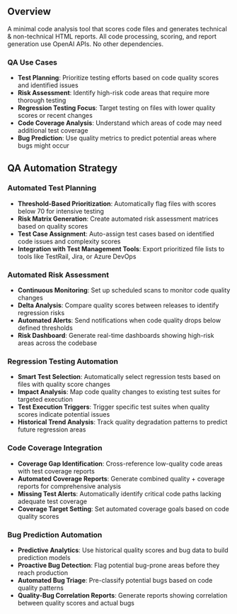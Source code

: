## Overview
A minimal code analysis tool that scores code files and generates technical & non-technical HTML reports. All code processing, scoring, and report generation use OpenAI APIs. No other dependencies.

### QA Use Cases
- **Test Planning**: Prioritize testing efforts based on code quality scores and identified issues
- **Risk Assessment**: Identify high-risk code areas that require more thorough testing
- **Regression Testing Focus**: Target testing on files with lower quality scores or recent changes
- **Code Coverage Analysis**: Understand which areas of code may need additional test coverage
- **Bug Prediction**: Use quality metrics to predict potential areas where bugs might occur


## QA Automation Strategy

### Automated Test Planning
- **Threshold-Based Prioritization**: Automatically flag files with scores below 70 for intensive testing
- **Risk Matrix Generation**: Create automated risk assessment matrices based on quality scores
- **Test Case Assignment**: Auto-assign test cases based on identified code issues and complexity scores
- **Integration with Test Management Tools**: Export prioritized file lists to tools like TestRail, Jira, or Azure DevOps

### Automated Risk Assessment
- **Continuous Monitoring**: Set up scheduled scans to monitor code quality changes
- **Delta Analysis**: Compare quality scores between releases to identify regression risks
- **Automated Alerts**: Send notifications when code quality drops below defined thresholds
- **Risk Dashboard**: Generate real-time dashboards showing high-risk areas across the codebase

### Regression Testing Automation
- **Smart Test Selection**: Automatically select regression tests based on files with quality score changes
- **Impact Analysis**: Map code quality changes to existing test suites for targeted execution
- **Test Execution Triggers**: Trigger specific test suites when quality scores indicate potential issues
- **Historical Trend Analysis**: Track quality degradation patterns to predict future regression areas

### Code Coverage Integration
- **Coverage Gap Identification**: Cross-reference low-quality code areas with test coverage reports
- **Automated Coverage Reports**: Generate combined quality + coverage reports for comprehensive analysis
- **Missing Test Alerts**: Automatically identify critical code paths lacking adequate test coverage
- **Coverage Target Setting**: Set automated coverage goals based on code quality scores

### Bug Prediction Automation
- **Predictive Analytics**: Use historical quality scores and bug data to build prediction models
- **Proactive Bug Detection**: Flag potential bug-prone areas before they reach production
- **Automated Bug Triage**: Pre-classify potential bugs based on code quality patterns
- **Quality-Bug Correlation Reports**: Generate reports showing correlation between quality scores and actual bugs